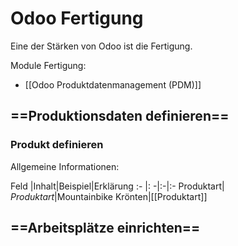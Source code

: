 # Odoo Fertigung
Eine der Stärken von Odoo ist die Fertigung.

Module Fertigung:

* [[Odoo Produktdatenmanagement (PDM)]]

## ==Produktionsdaten definieren==
### Produkt definieren
Allgemeine Informationen:

Feld |Inhalt|Beispiel|Erklärung
:- |: -|:-|:-
Produktart| *Produktart*|Mountainbike Krönten|[[Produktart]]


## ==Arbeitsplätze einrichten==